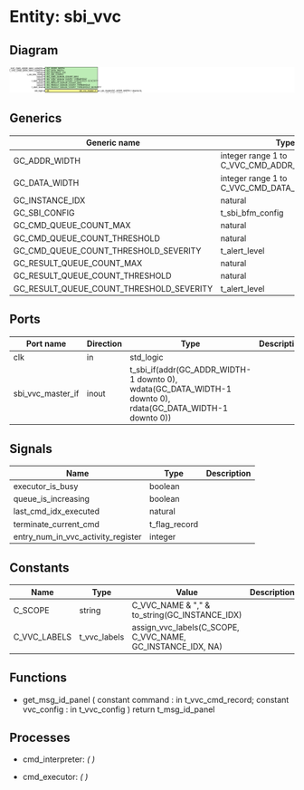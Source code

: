 # Entity: sbi_vvc
## Diagram
![Diagram](sbi_vvc.svg "Diagram")
## Generics
| Generic name                             | Type                                         | Value                    | Description |
| ---------------------------------------- | -------------------------------------------- | ------------------------ | ----------- |
| GC_ADDR_WIDTH                            | integer range 1 to C_VVC_CMD_ADDR_MAX_LENGTH | 8                        |             |
| GC_DATA_WIDTH                            | integer range 1 to C_VVC_CMD_DATA_MAX_LENGTH | 32                       |             |
| GC_INSTANCE_IDX                          | natural                                      | 1                        |             |
| GC_SBI_CONFIG                            | t_sbi_bfm_config                             | C_SBI_BFM_CONFIG_DEFAULT |             |
| GC_CMD_QUEUE_COUNT_MAX                   | natural                                      | 1000                     |             |
| GC_CMD_QUEUE_COUNT_THRESHOLD             | natural                                      | 950                      |             |
| GC_CMD_QUEUE_COUNT_THRESHOLD_SEVERITY    | t_alert_level                                | warning                  |             |
| GC_RESULT_QUEUE_COUNT_MAX                | natural                                      | 1000                     |             |
| GC_RESULT_QUEUE_COUNT_THRESHOLD          | natural                                      | 950                      |             |
| GC_RESULT_QUEUE_COUNT_THRESHOLD_SEVERITY | t_alert_level                                | warning                  |             |
## Ports
| Port name         | Direction | Type                                                                                                                                                                                     | Description |
| ----------------- | --------- | ---------------------------------------------------------------------------------------------------------------------------------------------------------------------------------------- | ----------- |
| clk               | in        | std_logic                                                                                                                                                                                |             |
| sbi_vvc_master_if | inout     | t_sbi_if(addr(GC_ADDR_WIDTH-1 downto 0),                                        wdata(GC_DATA_WIDTH-1 downto 0),                                        rdata(GC_DATA_WIDTH-1 downto 0)) |             |
## Signals
| Name                               | Type          | Description |
| ---------------------------------- | ------------- | ----------- |
| executor_is_busy                   | boolean       |             |
| queue_is_increasing                | boolean       |             |
| last_cmd_idx_executed              | natural       |             |
| terminate_current_cmd              | t_flag_record |             |
| entry_num_in_vvc_activity_register | integer       |             |
## Constants
| Name         | Type         | Value                                                        | Description |
| ------------ | ------------ | ------------------------------------------------------------ | ----------- |
| C_SCOPE      | string       |  C_VVC_NAME & "," & to_string(GC_INSTANCE_IDX)               |             |
| C_VVC_LABELS | t_vvc_labels |  assign_vvc_labels(C_SCOPE, C_VVC_NAME, GC_INSTANCE_IDX, NA) |             |
## Functions
- get_msg_id_panel <font id="function_arguments">(    constant command    : in t_vvc_cmd_record;
    constant vvc_config : in t_vvc_config
  )</font> <font id="function_return">return t_msg_id_panel</font>
## Processes
- cmd_interpreter: _(  )_

- cmd_executor: _(  )_

